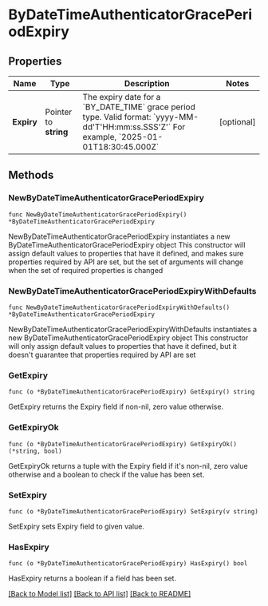 # ByDateTimeAuthenticatorGracePeriodExpiry

## Properties

Name | Type | Description | Notes
------------ | ------------- | ------------- | -------------
**Expiry** | Pointer to **string** | The expiry date for a &#x60;BY_DATE_TIME&#x60; grace period type. Valid format: &#x60;yyyy-MM-dd&#39;T&#39;HH:mm:ss.SSS&#39;Z&#39;&#x60;  For example, &#x60;2025-01-01T18:30:45.000Z&#x60;  | [optional] 

## Methods

### NewByDateTimeAuthenticatorGracePeriodExpiry

`func NewByDateTimeAuthenticatorGracePeriodExpiry() *ByDateTimeAuthenticatorGracePeriodExpiry`

NewByDateTimeAuthenticatorGracePeriodExpiry instantiates a new ByDateTimeAuthenticatorGracePeriodExpiry object
This constructor will assign default values to properties that have it defined,
and makes sure properties required by API are set, but the set of arguments
will change when the set of required properties is changed

### NewByDateTimeAuthenticatorGracePeriodExpiryWithDefaults

`func NewByDateTimeAuthenticatorGracePeriodExpiryWithDefaults() *ByDateTimeAuthenticatorGracePeriodExpiry`

NewByDateTimeAuthenticatorGracePeriodExpiryWithDefaults instantiates a new ByDateTimeAuthenticatorGracePeriodExpiry object
This constructor will only assign default values to properties that have it defined,
but it doesn't guarantee that properties required by API are set

### GetExpiry

`func (o *ByDateTimeAuthenticatorGracePeriodExpiry) GetExpiry() string`

GetExpiry returns the Expiry field if non-nil, zero value otherwise.

### GetExpiryOk

`func (o *ByDateTimeAuthenticatorGracePeriodExpiry) GetExpiryOk() (*string, bool)`

GetExpiryOk returns a tuple with the Expiry field if it's non-nil, zero value otherwise
and a boolean to check if the value has been set.

### SetExpiry

`func (o *ByDateTimeAuthenticatorGracePeriodExpiry) SetExpiry(v string)`

SetExpiry sets Expiry field to given value.

### HasExpiry

`func (o *ByDateTimeAuthenticatorGracePeriodExpiry) HasExpiry() bool`

HasExpiry returns a boolean if a field has been set.


[[Back to Model list]](../README.md#documentation-for-models) [[Back to API list]](../README.md#documentation-for-api-endpoints) [[Back to README]](../README.md)


